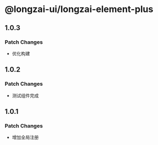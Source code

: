 # @longzai-ui/longzai-element-plus

## 1.0.3

### Patch Changes

- 优化构建

## 1.0.2

### Patch Changes

- 测试组件完成

## 1.0.1

### Patch Changes

- 增加全局注册
